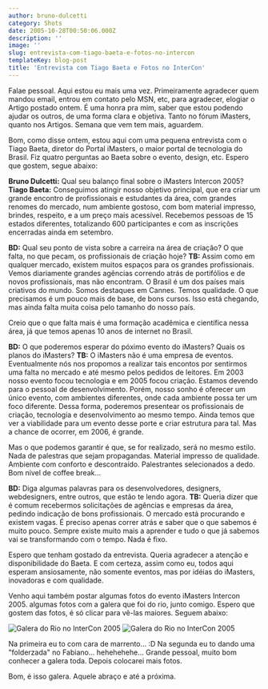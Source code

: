 ```yaml
---
author: bruno-dulcetti
category: Shots
date: 2005-10-28T00:50:06.000Z
description: ''
image: ''
slug: entrevista-com-tiago-baeta-e-fotos-no-intercon
templateKey: blog-post
title: 'Entrevista com Tiago Baeta e Fotos no InterCon'
---
```


Falae pessoal. Aqui estou eu mais uma vez. Primeiramente agradecer quem mandou email, entrou em contato pelo MSN, etc, para agradecer, elogiar o Artigo postado ontem. É uma honra pra mim, saber que estou podendo ajudar os outros, de uma forma clara e objetiva. Tanto no fórum iMasters, quanto nos Artigos. Semana que vem tem mais, aguardem.

Bom, como disse ontem, estou aqui com uma pequena entrevista com o Tiago Baeta, diretor do Portal iMasters, o maior portal de tecnologia do Brasil. Fiz quatro perguntas ao Baeta sobre o evento, design, etc. Espero que gostem, segue abaixo:

**Bruno Dulcetti:** Qual seu balanço final sobre o iMasters Intercon 2005?
**Tiago Baeta:** Conseguimos atingir nosso objetivo principal, que era criar um grande encontro de profissionais e estudantes da área, com grandes renomes do mercado, num ambiente gostoso, com bom material impresso, brindes, respeito, e a um preço mais acessível. Recebemos pessoas de 15 estados diferentes, totalizando 600 participantes e com as inscrições encerradas ainda em setembro.

**BD:** Qual seu ponto de vista sobre a carreira na área de criação? O que falta, no que pecam, os profissionais de criação hoje?
**TB:** Assim como em qualquer mercado, existem muitos espaços para os grandes profissionais. Vemos diariamente grandes agências correndo atrás de portifólios e de novos profissionais, mas não encontram. O Brasil é um dos países mais criativos do mundo. Somos destaques em Cannes. Temos qualidade. O que precisamos é um pouco mais de base, de bons cursos. Isso está chegando, mas ainda falta muita coisa pelo tamanho do nosso país.

Creio que o que falta mais é uma formação acadêmica e científica nessa área, já que temos apenas 10 anos de internet no Brasil.

**BD:** O que poderemos esperar do póximo evento do iMasters? Quais os planos do iMasters?
**TB:** O iMasters não é uma empresa de eventos. Eventualmente nós nos propomos a realizar tais encontos por sentirmos uma falta no mercado e até mesmo pelos pedidos de leitores. Em 2003 nosso evento focou tecnologia e em 2005 focou criação. Estamos devendo para o pessoal de desenvolvimento. Porém, nosso sonho é oferecer um único evento, com ambientes diferentes, onde cada ambiente possa ter um foco diferente. Dessa forma, poderemos presentear os profissionais de criação, tecnologia e desenvolvimento ao mesmo tempo. Ainda temos que ver a viabilidade para um evento desse porte e criar estrutura para tal. Mas a chance de ocorrer, em 2006, é grande.

Mas o que podemos garantir é que, se for realizado, será no mesmo estilo. Nada de palestras que sejam propagandas. Material impresso de qualidade. Ambiente com conforto e descontraído. Palestrantes selecionados a dedo. Bom nível de coffee break...

**BD:** Diga algumas palavras para os desenvolvedores, designers, webdesigners, entre outros, que estão te lendo agora.
**TB:** Queria dizer que é comum recebermos solicitações de agências e empresas da área, pedindo indicação de bons profissionais. O mercado está procurando e existem vagas. É preciso apenas correr atrás e saber que o que sabemos é muito pouco. Sempre existe muito mais a aprender e tudo o que já sabemos vai se transformando com o tempo. Nada é fixo.

Espero que tenham gostado da entrevista. Queria agradecer a atenção e disponibilidade do Baeta. E com certeza, assim como eu, todos aqui esperam ansiosamente, não somente eventos, mas por idéias do iMasters, inovadoras e com qualidade.

Venho aqui também postar algumas fotos do evento iMasters Intercon 2005. algumas fotos com a galera que foi do rio, junto comigo. Espero que gostem das fotos, é só clicar para vê-las maiores. Seguem abaixo:

![Galera do Rio no InterCon 2005](/assets/images/posts/galeraIntercon01.jpg)
![Galera do Rio no InterCon 2005](/assets/images/posts/galeraIntercon02.jpg)

Na primeira eu to com cara de marrento... :D Na segunda eu to dando uma "folderzada" no Fabiano... hehehehehe... Grande pessoal, muito bom conhecer a galera toda. Depois colocarei mais fotos.

Bom, é isso galera. Aquele abraço e até a próxima.
